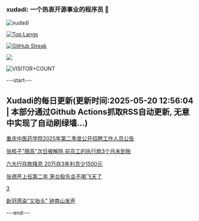 ### xudadi: 一个热衷开源事业的程序员 👋

![xudadi](https://github-readme-stats-git-masterorgs-github-readme-stats-team.vercel.app/api?username=xudadi)

[![Top Langs](https://github-readme-stats.vercel.app/api/top-langs/?username=xudadi)](https://github.com/anuraghazra/github-readme-stats)

[![GitHub Streak](https://streak-stats.demolab.com?user=xudadi&locale=zh_Hans)](https://git.io/streak-stats)

![](https://raw.githubusercontent.com/xudadi/xudadi/main/assets/github-contribution-grid-snake.svg)

![VISITOR+COUNT](https://komarev.com/ghpvc/?username=xudadi&label=VISITOR+COUNT)


---start---

## Xudadi的每日更新(更新时间:2025-05-20 12:56:04 | 本部分通过Github Actions抓取RSS自动更新, 无意中实现了自动刷绿墙...)

[重庆中医药学院2025年第二季度公开招聘工作人员公告](https://www.gongkaoleida.com/article/2407770)

[张核子"限高"次日被解除 前员工的执行款3个月未到账](https://m.163.com/news/article/K007AV8H0514R9P4.html)

[六大行存款降息 20万存3年利息少1500元](https://m.163.com/news/article/K006RR5I053469M5.html)

[张德芹上任第二年 茅台股东会不喝飞天了](https://m.163.com/news/article/K005SQ4N0530KP1K.html)

[3](https://m.163.com/touch/news/sub/domestic)

[新冠感染"又抬头" 钟南山发声](https://m.163.com/news/article/K005E0D80550B6IS.html)

---end---
